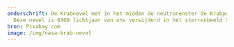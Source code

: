 ```yaml
---
onderschrift: De Krabnevel met in het midden de neutronenster de Krabpulsar.
  Deze nevel is 6500 lichtjaar van ons verwijderd in het sterrenbeeld Stier.
bron: Pixabay.com
image: /img/nasa-krab-nevel
---
```


